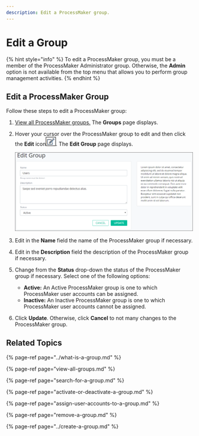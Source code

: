 ```yaml
---
description: Edit a ProcessMaker group.
---
```


# Edit a Group

{% hint style="info" %}
To edit a ProcessMaker group, you must be a member of the ProcessMaker Administrator group. Otherwise, the **Admin** option is not available from the top menu that allows you to perform group management activities.
{% endhint %}

## Edit a ProcessMaker Group

Follow these steps to edit a ProcessMaker group:

1. [View all ProcessMaker groups.](view-all-groups.md) The **Groups** page displays.
2. Hover your cursor over the ProcessMaker group to edit and then click the **Edit** icon![](../../../.gitbook/assets/edit-icon.png). The **Edit Group** page displays.  

   ![](../../../.gitbook/assets/edit-group-page-admin.png)

3. Edit in the **Name** field the name of the ProcessMaker group if necessary.
4. Edit in the **Description** field the description of the ProcessMaker group if necessary.
5. Change from the **Status** drop-down the status of the ProcessMaker group if necessary. Select one of the following options:
   * **Active:** An Active ProcessMaker group is one to which ProcessMaker user accounts can be assigned.
   * **Inactive:** An Inactive ProcessMaker group is one to which ProcessMaker user accounts cannot be assigned.
6. Click **Update**. Otherwise, click **Cancel** to not many changes to the ProcessMaker group.

## Related Topics

{% page-ref page="../what-is-a-group.md" %}

{% page-ref page="view-all-groups.md" %}

{% page-ref page="search-for-a-group.md" %}

{% page-ref page="activate-or-deactivate-a-group.md" %}

{% page-ref page="assign-user-accounts-to-a-group.md" %}

{% page-ref page="remove-a-group.md" %}

{% page-ref page="../create-a-group.md" %}

